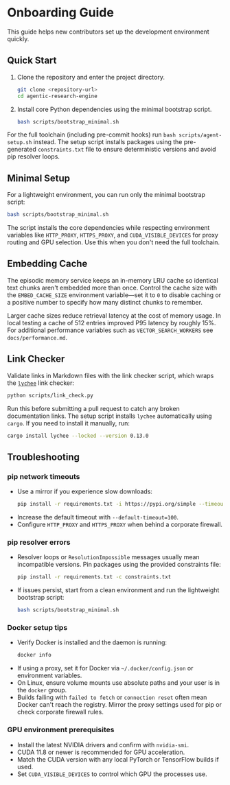 # Onboarding Guide

This guide helps new contributors set up the development environment quickly.

## Quick Start
1. Clone the repository and enter the project directory.
   ```bash
   git clone <repository-url>
   cd agentic-research-engine
   ```
2. Install core Python dependencies using the minimal bootstrap script.
   ```bash
   bash scripts/bootstrap_minimal.sh
   ```
  For the full toolchain (including pre-commit hooks) run `bash scripts/agent-setup.sh` instead.
  The setup script installs packages using the pre-generated `constraints.txt` file
  to ensure deterministic versions and avoid pip resolver loops.

## Minimal Setup
For a lightweight environment, you can run only the minimal bootstrap script:
```bash
bash scripts/bootstrap_minimal.sh
```

The script installs the core dependencies while respecting environment variables
like `HTTP_PROXY`, `HTTPS_PROXY`, and `CUDA_VISIBLE_DEVICES` for proxy routing
and GPU selection. Use this when you don't need the full toolchain.

## Embedding Cache
The episodic memory service keeps an in-memory LRU cache so identical text
chunks aren't embedded more than once. Control the cache size with the
`EMBED_CACHE_SIZE` environment variable—set it to `0` to disable caching or a
positive number to specify how many distinct chunks to remember.

Larger cache sizes reduce retrieval latency at the cost of memory usage. In
local testing a cache of 512 entries improved P95 latency by roughly 15%. For
additional performance variables such as `VECTOR_SEARCH_WORKERS` see
`docs/performance.md`.

## Link Checker
Validate links in Markdown files with the link checker script, which wraps the
[`lychee`](https://github.com/lycheeverse/lychee) link checker:

```bash
python scripts/link_check.py
```
Run this before submitting a pull request to catch any broken documentation
links. The setup script installs `lychee` automatically using `cargo`. If you
need to install it manually, run:

```bash
cargo install lychee --locked --version 0.13.0
```

## Troubleshooting

### pip network timeouts
- Use a mirror if you experience slow downloads:
  ```bash
  pip install -r requirements.txt -i https://pypi.org/simple --timeout 100
  ```
- Increase the default timeout with `--default-timeout=100`.
- Configure `HTTP_PROXY` and `HTTPS_PROXY` when behind a corporate firewall.

### pip resolver errors
- Resolver loops or `ResolutionImpossible` messages usually mean incompatible
  versions. Pin packages using the provided constraints file:
  ```bash
  pip install -r requirements.txt -c constraints.txt
  ```
- If issues persist, start from a clean environment and run the lightweight
  bootstrap script:
  ```bash
  bash scripts/bootstrap_minimal.sh
  ```

### Docker setup tips
- Verify Docker is installed and the daemon is running:
  ```bash
  docker info
  ```
- If using a proxy, set it for Docker via `~/.docker/config.json` or environment variables.
- On Linux, ensure volume mounts use absolute paths and your user is in the `docker` group.
- Builds failing with `failed to fetch` or `connection reset` often mean Docker
  can't reach the registry. Mirror the proxy settings used for pip or check
  corporate firewall rules.


### GPU environment prerequisites
- Install the latest NVIDIA drivers and confirm with `nvidia-smi`.
- CUDA 11.8 or newer is recommended for GPU acceleration.
- Match the CUDA version with any local PyTorch or TensorFlow builds if used.
- Set `CUDA_VISIBLE_DEVICES` to control which GPU the processes use.

